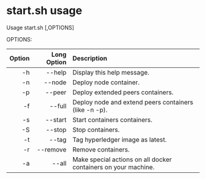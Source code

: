 # start.sh usage

Usage start.sh [,OPTIONS]

OPTIONS:

| Option | Long Option | Description
|-------:|------------:|:----------------------------------------------------------------------|
|     -h |      --help | Display this help message.                                            |
|     -n |      --node | Deploy node container.                                                |
|     -p |      --peer | Deploy extended peers containers.                                     |
|     -f |      --full | Deploy node and extend peers containers (like -n -p).                 |
|     -s |     --start | Start containers containers.                                          |
|     -S |      --stop | Stop containers.                                                      |
|     -t |       --tag | Tag hyperledger image as latest.                                      |
|     -r |    --remove | Remove containers.                                                    |
|     -a |       --all | Make special actions on all docker containers on your machine.        |
